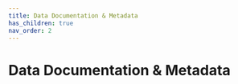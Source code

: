 ```yaml
---
title: Data Documentation & Metadata
has_children: true
nav_order: 2
---
```


# Data Documentation & Metadata
